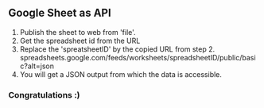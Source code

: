 ## Google Sheet as API

1. Publish the sheet to web from 'file'.
2. Get the spreadsheet id from the URL
3. Replace the 'spreatsheetID' by the copied URL from step 2.
spreadsheets.google.com/feeds/worksheets/spreadsheetID/public/basic?alt=json
4. You will get a JSON output from which the data is accessible.

### Congratulations :)